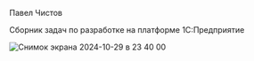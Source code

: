 Павел Чистов

Сборник задач по разработке на платформе 1С:Предприятие


![Снимок экрана 2024-10-29 в 23 40 00](https://github.com/user-attachments/assets/587075e9-21fe-4517-8c45-a855fb347e07)
